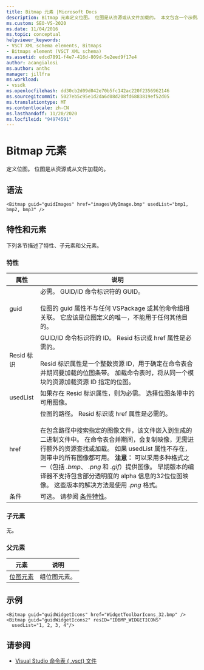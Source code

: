 ```yaml
---
title: Bitmap 元素 |Microsoft Docs
description: Bitmap 元素定义位图。 位图是从资源或从文件加载的。 本文包含一个示例。
ms.custom: SEO-VS-2020
ms.date: 11/04/2016
ms.topic: conceptual
helpviewer_keywords:
- VSCT XML schema elements, Bitmaps
- Bitmaps element (VSCT XML schema)
ms.assetid: edcd7891-f4e7-416d-809d-5e2eed9f17e4
author: acangialosi
ms.author: anthc
manager: jillfra
ms.workload:
- vssdk
ms.openlocfilehash: dd30cb2d09d042e70b5fc142ac220f2356962146
ms.sourcegitcommit: 5027eb5c95e1d2da6d08d208fd6883819ef52d05
ms.translationtype: MT
ms.contentlocale: zh-CN
ms.lasthandoff: 11/20/2020
ms.locfileid: "94974591"
---
```

# <a name="bitmap-element"></a>Bitmap 元素
定义位图。 位图是从资源或从文件加载的。

## <a name="syntax"></a>语法

```
<Bitmap guid="guidImages" href="images\MyImage.bmp" usedList="bmp1, bmp2, bmp3" />
```

## <a name="attributes-and-elements"></a>特性和元素
 下列各节描述了特性、子元素和父元素。

### <a name="attributes"></a>特性

|属性|说明|
|---------------|-----------------|
|guid|必需。 GUID/ID 命令标识符的 GUID。<br /><br /> 位图的 guid 属性不与任何 VSPackage 或其他命令组相关联。  它应该是位图定义的唯一，不能用于任何其他目的。|
|Resid 标识|GUID/ID 命令标识符的 ID。 Resid 标识或 href 属性是必需的。<br /><br /> Resid 标识属性是一个整数资源 ID，用于确定在命令表合并期间要加载的位图条带。  加载命令表时，将从同一个模块的资源加载资源 ID 指定的位图。|
|usedList|如果存在 Resid 标识属性，则为必需。 选择位图条带中的可用图像。|
|href|位图的路径。 Resid 标识或 href 属性是必需的。<br /><br /> 在包含路径中搜索指定的图像文件，该文件嵌入到生成的二进制文件中。  在命令表合并期间，会复制映像，无需进行额外的资源查找或加载。  如果 usedList 属性不存在，则带中的所有图像都可用。 **注意：**  可以采用多种格式之一（包括 *.bmp*、 *.png* 和 *.gif*）提供图像。  早期版本的编译器不支持包含部分透明度的 alpha 信息的32位位图映像。 这些版本的解决方法是使用 *.png* 格式。|
|条件|可选。 请参阅 [条件特性](../extensibility/vsct-xml-schema-conditional-attributes.md)。|

### <a name="child-elements"></a>子元素
 无。

### <a name="parent-elements"></a>父元素

|元素|说明|
|-------------|-----------------|
|[位图元素](../extensibility/bitmaps-element.md)|组位图元素。|

## <a name="example"></a>示例

```
<Bitmap guid="guidWidgetIcons" href="WidgetToolbarIcons_32.bmp" />
<Bitmap guid="guidWidgetIcons2" resID="IDBMP_WIDGETICONS"
  usedList="1, 2, 3, 4"/>
```

## <a name="see-also"></a>请参阅
- [Visual Studio 命令表 ( .vsct) 文件](../extensibility/internals/visual-studio-command-table-dot-vsct-files.md)

